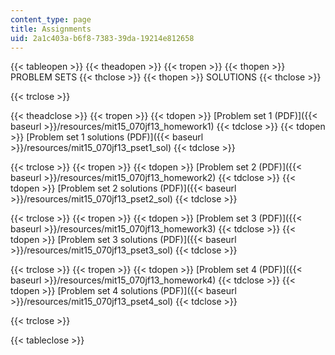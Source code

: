 ```yaml
---
content_type: page
title: Assignments
uid: 2a1c403a-b6f8-7383-39da-19214e812658
---
```


{{< tableopen >}}
{{< theadopen >}}
{{< tropen >}}
{{< thopen >}}
PROBLEM SETS
{{< thclose >}}
{{< thopen >}}
SOLUTIONS
{{< thclose >}}

{{< trclose >}}

{{< theadclose >}}
{{< tropen >}}
{{< tdopen >}}
[Problem set 1 (PDF)]({{< baseurl >}}/resources/mit15_070jf13_homework1)
{{< tdclose >}}
{{< tdopen >}}
[Problem set 1 solutions (PDF)]({{< baseurl >}}/resources/mit15_070jf13_pset1_sol)
{{< tdclose >}}

{{< trclose >}}
{{< tropen >}}
{{< tdopen >}}
[Problem set 2 (PDF)]({{< baseurl >}}/resources/mit15_070jf13_homework2)
{{< tdclose >}}
{{< tdopen >}}
[Problem set 2 solutions (PDF)]({{< baseurl >}}/resources/mit15_070jf13_pset2_sol)
{{< tdclose >}}

{{< trclose >}}
{{< tropen >}}
{{< tdopen >}}
[Problem set 3 (PDF)]({{< baseurl >}}/resources/mit15_070jf13_homework3)
{{< tdclose >}}
{{< tdopen >}}
[Problem set 3 solutions (PDF)]({{< baseurl >}}/resources/mit15_070jf13_pset3_sol)
{{< tdclose >}}

{{< trclose >}}
{{< tropen >}}
{{< tdopen >}}
[Problem set 4 (PDF)]({{< baseurl >}}/resources/mit15_070jf13_homework4)
{{< tdclose >}}
{{< tdopen >}}
[Problem set 4 solutions (PDF)]({{< baseurl >}}/resources/mit15_070jf13_pset4_sol)
{{< tdclose >}}

{{< trclose >}}

{{< tableclose >}}